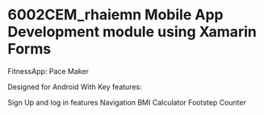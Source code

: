 # 6002CEM_rhaiemn  Mobile App Development module using Xamarin Forms

FitnessApp: Pace Maker

Designed for Android
With Key features:

Sign Up and log in features
Navigation
BMI Calculator
Footstep Counter
